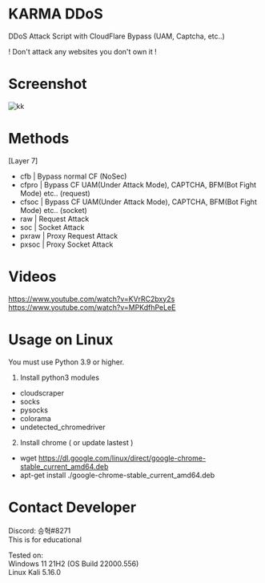 # KARMA DDoS
 DDoS Attack Script with CloudFlare Bypass (UAM, Captcha, etc..)
 
 ! Don't attack any websites you don't own it !

# Screenshot
![kk](https://user-images.githubusercontent.com/87601386/161046871-fa69a88b-71c0-441f-8f28-ddcf562c1810.png)

# Methods
  [Layer 7]<br/>
 - cfb | Bypass normal CF (NoSec)<br/>
 - cfpro | Bypass CF UAM(Under Attack Mode), CAPTCHA, BFM(Bot Fight Mode) etc.. (request)<br/>
 - cfsoc | Bypass CF UAM(Under Attack Mode), CAPTCHA, BFM(Bot Fight Mode) etc.. (socket)<br/>
 - raw | Request Attack<br/>
 - soc | Socket Attack<br/>
 - pxraw | Proxy Request Attack<br/>
 - pxsoc | Proxy Socket Attack<br/>

# Videos

https://www.youtube.com/watch?v=KVrRC2bxy2s<br/>
https://www.youtube.com/watch?v=MPKdfhPeLeE

# Usage on Linux

You must use Python 3.9 or higher.
1. Install python3 modules
 - cloudscraper<br/>
 - socks<br/>
 - pysocks<br/>
 - colorama<br/>
 - undetected_chromedriver<br/>

2. Install chrome ( or update lastest )
- wget https://dl.google.com/linux/direct/google-chrome-stable_current_amd64.deb
- apt-get install ./google-chrome-stable_current_amd64.deb

# Contact Developer
 Discord: 승혁#8271<br/>
 This is for educational


Tested on:<br/>
 Windows 11 21H2 (OS Build 22000.556)<br/>
 Linux Kali 5.16.0

